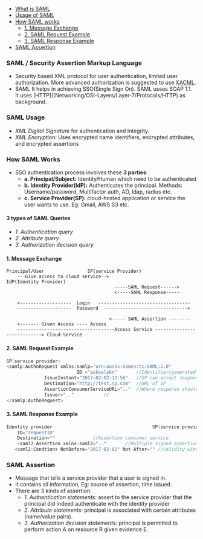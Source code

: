 - [What is SAML](#what)
- [Usage of SAML](#use)
- [How SAML works](#how)
  - [1. Message Exchange](#msg)
  - [2. SAML Request Example](#req)
  - [3. SAML Response Example](#res)
- [SAML Assertion](#assert)

<a name=what></a>
### SAML / Security Assertion Markup Language
- Security based XML protocol for user authentication, limited user authorization. More advanced authorization is suggested to use [XACML](https://en.wikipedia.org/wiki/XACML).
- SAML It helps in achieving SSO(Single Sign On). SAML usses SOAP 1.1. It uses [HTTP]((Networking/OSI-Layers/Layer-7/Protocols/HTTP) as background.

<a name=use></a>
### SAML Usage
- *XML Digital Signature* for authentication and Integrity.
- *XML Encryption:* Uses encrypted name identifiers, encrypted attributes, and encrypted assertions

<a name=how></a>
### How SAML Works
- SSO authentication process involves these **3 parties**:
  - **a. Principal/Subject:** Identity/Human which need to be authenticated
  - **b. Identity Provider(IdP):** Authenticates the principal. Methods: Username/password, Multifactor auth, AD, ldap, radius etc.
  - **c. Service Provider(SP):** cloud-hosted application or service the user wants to use. Eg: Gmail, AWS S3 etc.
#### 3 types of SAML Queries
- *1. Authentication query*
- *2. Attribute query*
- *3. Authorization decision query*

<a name=msg></a>
#### 1. Message Exchange
```console
Principal/User                SP(service Provider)
    ---Give access to cloud service-->                        IdP(Identity Provider)
                                        -----SAML Request------>
                                        <-----SAML Response-----

    <-------------------  Login   ----------------------------------
    --------------------  Password  ------------------------------->
      
                                      <----- SAML Assertion --------
    <------- Given Access ---- Access
    ------------------------------------Access Service ----------------------------> Cloud-Service
```

<a name=req></a>
#### 2. SAML Request Example
```c
SP(service provider)                                                                   Identity Provider
<samlp:AuthnRequest xmlns:samlp="urn:oasis:names:tc:SAML:2.0"			-------->
                          ID ="asknalskn"		//Identifier(generated by SP)
			  IssueInstant="2017-02-02:12:56"	//SP can accept response before this time
			  Destination="http://test.sp.com"	//URL of SP
			  AssertionConsumerServiceURL=".."	//Where response should goto when user is authenticated
			  Issuer=".."			//
</samlp:AuthnRequest>
```

<a name=res></a>
#### 3. SAML Response Example
```c
Identity provider	                                  SP(service provider)
    ID="requestID"
    Destination=""				//Assertion consumer service
    <saml2:Assertion xmlns:saml2=".."		//Multiple signed assertions
   <saml2:Condtions NotBefore="2017-02-02" Not-After=""	//Validity windows for response
```

<a name=assert></a>
### SAML Assertion
- Message that tells a service provider that a user is signed in.
- It contains all information, Eg: source of assertion, time issued.
- There are 3 kinds of assertion:
  - *1. Authentication statements:* assert to the service provider that the principal did indeed authenticate with the identity provider
  - *2. Attribute statements:* principal is associated with certain attributes (name/value pairs).
  - *3. Authorization decision statements:* principal is permitted to perform action A on resource R given evidence E.
